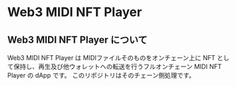 # Web3 MIDI NFT Player

## Web3 MIDI NFT Player について

Web3 MIDI NFT Player は MIDIファイルそのものをオンチェーン上に NFT として保持し、再生及び他ウォレットへの転送を行うフルオンチェーン MIDI NFT Player の dApp です。
このリポジトリはそのチェーン側処理です。
